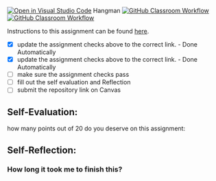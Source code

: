 [![Open in Visual Studio Code](https://classroom.github.com/assets/open-in-vscode-718a45dd9cf7e7f842a935f5ebbe5719a5e09af4491e668f4dbf3b35d5cca122.svg)](https://classroom.github.com/online_ide?assignment_repo_id=12218483&assignment_repo_type=AssignmentRepo)
Hangman
[![GitHub Classroom Workflow](https://github.com/IT3049C-Lively-FA23/hangman-Wilmer19/actions/workflows/classroom.yml/badge.svg)](https://github.com/IT3049C-Lively-FA23/hangman-Wilmer19/actions/workflows/classroom.yml)
[![GitHub Classroom Workflow](https://github.com/IT3049C-Reed-US23/4.Hangman/actions/workflows/classroom.yml/badge.svg)](https://github.com/IT3049C-Reed-US23/4.Hangman/actions/workflows/classroom.yml)

Instructions to this assignment can be found [here](https://reedws.github.io/IT3049C/coursework/assignments/hangman/).

- [x] update the assignment checks above to the correct link. - Done Automatically
- [x] update the assignment checks above to the correct link. - Done Automatically
- [ ] make sure the assignment checks pass
- [ ] fill out the self evaluation and Reflection
- [ ] submit the repository link on Canvas

## Self-Evaluation:

how many points out of 20 do you deserve on this assignment:

## Self-Reflection:

### How long it took me to finish this?
